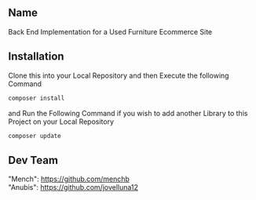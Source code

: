 ## Name
Back End Implementation for a Used Furniture Ecommerce Site

## Installation
Clone this into your Local Repository and then Execute the following Command
```bash
composer install
```

and Run the Following Command if you wish to add another Library to this Project on your Local Repository
```bash
composer update
```

## Dev Team
"Mench": https://github.com/menchb <br>
"Anubis": https://github.com/jovelluna12

